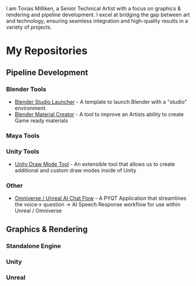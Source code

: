 I am Tovias Milliken, a Senior Technical Artist with a focus on graphics & rendering and pipeline development. I excel at bridging the gap between art and technology, ensuring seamless integration and high-quality results in a variety of projects.

# My Repositories 
## Pipeline Development 

### Blender Tools
- [Blender Studio Launcher](https://github.com/ToviasM/blender-studio-launcher) - A template to launch Blender with a "studio" environment.
- [Blender Material Creator](https://github.com/ToviasM/blender-material-creator) - A tool to improve an Artists ability to create Game ready materials 

### Maya Tools

### Unity Tools 
- [Unity Draw Mode Tool](https://github.com/ToviasM/unity-draw-mode-tool) - An extensible tool that allows us to create additional and custom draw modes inside of Unity

### Other
- [Omniverse / Unreal AI Chat Flow](https://github.com/ToviasM/omniverse-ai-chat-flow) - A PYQT Application that streamlines the voice-> question -> AI Speech Response workflow for use within Unreal / Omniverse

## Graphics & Rendering

### Standalone Engine

### Unity

### Unreal


